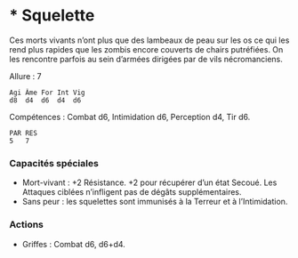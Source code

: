 
# * Squelette
Ces morts vivants n’ont plus que des lambeaux de peau sur les os ce qui les rend plus rapides que les zombis encore couverts de chairs putréfiées. On les rencontre parfois au sein d’armées dirigées par de vils nécromanciens.

Allure : 7

	Agi	Âme	For	Int	Vig
	d8	d4	d6	d4	d6

Compétences : Combat d6, Intimidation d6, Perception d4, Tir d6.

	PAR	RES
	5	7

### Capacités spéciales
- Mort-vivant : +2 Résistance. +2 pour récupérer d’un état Secoué. Les Attaques ciblées n’infligent pas de dégâts supplémentaires.
- Sans peur : les squelettes sont immunisés à la Terreur et à l’Intimidation.

### Actions
- Griffes : Combat d6, d6+d4.
